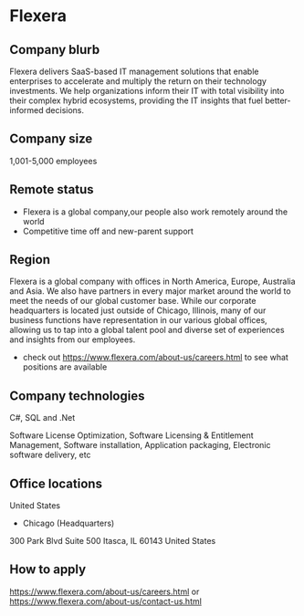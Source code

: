 # Flexera

## Company blurb
Flexera delivers SaaS-based IT management solutions that enable enterprises to accelerate and multiply the return on their technology investments. 
We help organizations inform their IT with total visibility into their complex hybrid ecosystems, providing the IT insights that fuel better-informed decisions. 

## Company size
1,001-5,000 employees

## Remote status
* Flexera is a global company,our people also work remotely around the world
* Competitive time off and new-parent support

## Region
Flexera is a global company with offices in North America, Europe, Australia and Asia. We also have partners in every major market around the world to meet the needs of our global customer base. While our corporate headquarters is located just outside of Chicago, Illinois, many of our business functions have representation in our various global offices, allowing us to tap into a global talent pool and diverse set of experiences and insights from our employees.
* check out https://www.flexera.com/about-us/careers.html to see what positions are available 

## Company technologies
C#, SQL and .Net

Software License Optimization, Software Licensing & Entitlement Management, Software installation, Application packaging, Electronic software delivery, etc

## Office locations
United States
- Chicago (Headquarters)

300 Park Blvd
Suite 500
Itasca, IL 60143
United States

## How to apply
https://www.flexera.com/about-us/careers.html or https://www.flexera.com/about-us/contact-us.html

